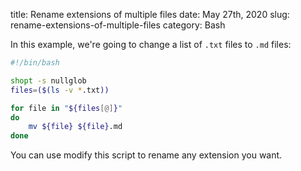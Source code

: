 title: Rename extensions of multiple files
date: May 27th, 2020
slug: rename-extensions-of-multiple-files
category: Bash
 
In this example, we're going to change a list of `.txt` files to `.md` files:
```bash
#!/bin/bash

shopt -s nullglob
files=($(ls -v *.txt))

for file in "${files[@]}"
do
    mv ${file} ${file}.md
done
```
You can use modify this script to rename any extension you want.
